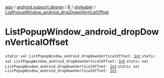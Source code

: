 [app](../../../index.md) / [android.support.design](../../index.md) / [R](../index.md) / [styleable](index.md) / [ListPopupWindow_android_dropDownVerticalOffset](.)

# ListPopupWindow_android_dropDownVerticalOffset

`static val ListPopupWindow_android_dropDownVerticalOffset: `[`Int`](https://kotlinlang.org/api/latest/jvm/stdlib/kotlin/-int/index.html)
`static val ListPopupWindow_android_dropDownVerticalOffset: `[`Int`](https://kotlinlang.org/api/latest/jvm/stdlib/kotlin/-int/index.html)
`static val ListPopupWindow_android_dropDownVerticalOffset: `[`Int`](https://kotlinlang.org/api/latest/jvm/stdlib/kotlin/-int/index.html)
`static val ListPopupWindow_android_dropDownVerticalOffset: `[`Int`](https://kotlinlang.org/api/latest/jvm/stdlib/kotlin/-int/index.html)